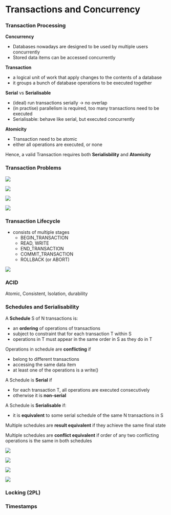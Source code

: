 # Transactions and Concurrency

### Transaction Processing

**Concurrency**
- Databases nowadays are designed to be used by multiple users concurrently
- Stored data items can be accessed concurrently

**Transaction**
- a logical unit of work that apply changes to the contents of a database
- it groups a bunch of database operations to be executed together

**Serial** vs **Serialisable**
- (ideal) run transactions serially -> no overlap
- (in practise) parallelism is required, too many transactions need to be executed
- Serialisable: behave like serial, but executed concurrently

**Atomicity**
- Transaction need to be atomic
- either all operations are executed, or none

Hence, a valid Transaction requires both **Serialisbility** and **Atomicity**

### Transaction Problems

![](https://github.com/werdnakof/DatabaseNotes/blob/master/images/incorrect-summary-problem.png?raw=true)

![](https://github.com/werdnakof/DatabaseNotes/blob/master/images/lost-update-problem.png?raw=true)

![](https://github.com/werdnakof/DatabaseNotes/blob/master/images/temporary-update.png?raw=true)

![](https://github.com/werdnakof/DatabaseNotes/blob/master/images/unrepeatable-problem.png?raw=true)


### Transaction Lifecycle

- consists of multiple stages
    - BEGIN_TRANSACTION
    - READ, WRITE
    - END_TRANSACTION
    - COMMIT_TRANSACTION
    - ROLLBACK (or ABORT)
    
![](https://github.com/werdnakof/DatabaseNotes/blob/master/images/transaction-life-cycle.png?raw=true)
   
### ACID

Atomic, Consistent, Isolation, durability

### Schedules and Serialisability

A **Schedule** S of N transactions is:
- an **ordering** of operations of transactions
- subject to constraint that for each transaction T within S
- operations in T must appear in the same order in S as they do in T

Operations in schedule are **conflicting** if
- belong to different transactions
- accessing the same data item
- at least one of the operations is a write()

A Schedule is **Serial** if
- for each transaction T, all operations are executed consecutively
- otherwise it is **non-serial**

A Schedule is **Serialisable** if:
- it is **equivalent** to some serial schedule of the same N transactions in S

Multiple schedules are **result equivalent** if they achieve the same final state

Multiple schedules are **conflict equivalent** if order of any 
two conflicting operations is the same in both schedules

![](https://github.com/werdnakof/DatabaseNotes/blob/master/images/Serial-Schedule-1.png?raw=true)

![](https://github.com/werdnakof/DatabaseNotes/blob/master/images/Serial-Schedule-2.png?raw=true)

![](https://github.com/werdnakof/DatabaseNotes/blob/master/images/Non-Serial-but-Serialisable.png?raw=true)

![](https://github.com/werdnakof/DatabaseNotes/blob/master/images/Non-Serial-and-Non-Serialisable.png?raw=true)

### Locking (2PL)

### Timestamps